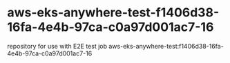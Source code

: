 # aws-eks-anywhere-test-f1406d38-16fa-4e4b-97ca-c0a97d001ac7-16
repository for use with E2E test job aws-eks-anywhere-test:f1406d38-16fa-4e4b-97ca-c0a97d001ac7-16
